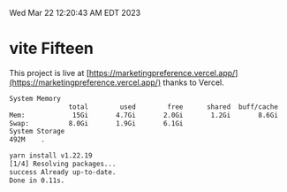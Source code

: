Wed Mar 22 12:20:43 AM EDT 2023

# vite Fifteen


This project is live at [https://marketingpreference.vercel.app/](https://marketingpreference.vercel.app/) thanks to Vercel.

```bash
System Memory
               total        used        free      shared  buff/cache   available
Mem:            15Gi       4.7Gi       2.0Gi       1.2Gi       8.6Gi       9.1Gi
Swap:          8.0Gi       1.9Gi       6.1Gi
System Storage
492M	.
```
```bash
yarn install v1.22.19
[1/4] Resolving packages...
success Already up-to-date.
Done in 0.11s.
```
